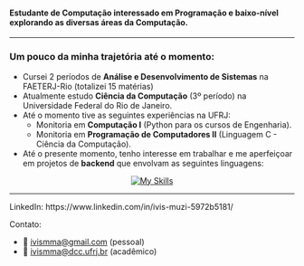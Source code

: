 <h4>Estudante de Computação interessado em Programação e baixo-nível explorando as diversas áreas da Computação.</h4>
<hr>
<h3>Um pouco da minha trajetória até o momento:</h3>

- Cursei 2 períodos de **Análise e Desenvolvimento de Sistemas** na FAETERJ-Rio (totalizei 15 matérias)
- Atualmente estudo **Ciência da Computação** (3º período) na Universidade Federal do Rio de Janeiro.
- Até o momento tive as seguintes experiências na UFRJ:
   - Monitoria em **Computação I** (Python para os cursos de Engenharia).
   - Monitoria em **Programação de Computadores II** (Linguagem C - Ciência da Computação).
- Até o presente momento, tenho interesse em trabalhar e me aperfeiçoar em projetos de **backend** que envolvam as seguintes linguagens:<br>

<div align="center">
  <a href="https://skillicons.dev">
    <img src="https://skillicons.dev/icons?i=c,cpp,cs,python" alt="My Skills">
  </a>
</div>
<hr>
LinkedIn: https://www.linkedin.com/in/ivis-muzi-5972b5181/

Contato:<br>
- 📧 ivismma@gmail.com   (pessoal)<br>
- 📧 ivismma@dcc.ufrj.br (acadêmico)
